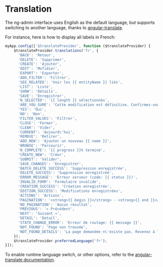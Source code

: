 # Translation

The ng-admin interface uses English as the default language, but supports switching to another language, thanks to [angular-translate](https://angular-translate.github.io/).

For instance, here is how to display all labels in French:

```js
myApp.config(['$translateProvider', function ($translateProvider) {
    $translateProvider.translations('fr', {
      'BACK': 'Retour',
      'DELETE': 'Supprimer',
      'CREATE': 'Ajouter',
      'EDIT': 'Mofidier',
      'EXPORT': 'Exporter',
      'ADD_FILTER': 'Filtrer',
      'SEE_RELATED': 'Voir les {{ entityName }} liés',
      'LIST': 'Liste',
      'SHOW': 'Détails',
      'SAVE': 'Enregistrer',
      'N_SELECTED': '{{ length }} sélectionnés',
      'ARE_YOU_SURE': 'Cette modification est définitive. Confirmez-vous ?',
      'YES': 'Oui',
      'NO': 'Non',
      'FILTER_VALUES': 'Filtrer',
      'CLOSE': 'Fermer',
      'CLEAR': 'Vider',
      'CURRENT': 'Aujourd\'hui',
      'REMOVE': 'Retirer',
      'ADD_NEW': 'Ajouter un nouveau {{ name }}',
      'BROWSE': 'Parcourir',
      'N_COMPLETE': '{{ progress }}% terminé',
      'CREATE_NEW': 'Créer',
      'SUBMIT': 'Valider',
      'SAVE_CHANGES': 'Enregistrer',
      'BATCH_DELETE_SUCCESS': 'Suppression enregistrée',
      'DELETE_SUCCESS': 'Suppression enregistrée',
      'ERROR_MESSAGE': 'Erreur serveur (code: {{ status }})',
      'INVALID_FORM': 'Formulaire invalide',
      'CREATION_SUCCESS': 'Création enregistrée',
      'EDITION_SUCCESS': 'Modifications enregistrées',
      'ACTIONS': 'Actions',
      'PAGINATION': '<strong>{{ begin }}</strong> - <strong>{{ end }}</strong> sur <strong>{{ total }}</strong>',
      'NO_PAGINATION': 'Aucun résultat',
      'PREVIOUS': '« Précédent',
      'NEXT': 'Suivant »',
      'DETAIL': 'Detail',
      'STATE_CHANGE_ERROR': 'Erreur de routage: {{ message }}',
      'NOT_FOUND': 'Page non trouvée',
      'NOT_FOUND_DETAILS': 'La page demandée n\'existe pas. Revenez à la page précédente et essayez autre chose.',
    });
    $translateProvider.preferredLanguage('fr');
}]);
```

To enable runtime language switch, or other options, refer to the [angular-translate documentation](http://angular-translate.github.io/docs/#/guide).
